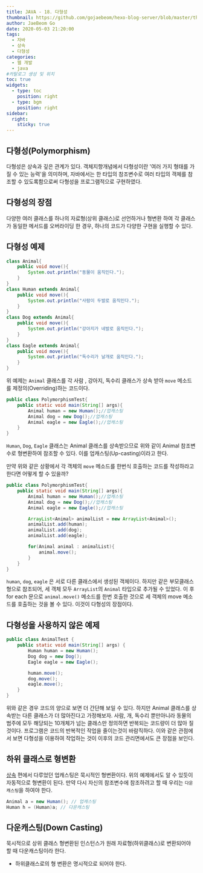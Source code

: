 ```yaml
---
title: JAVA - 18. 다형성
thumbnail: https://github.com/gojaebeom/hexo-blog-server/blob/master/themes/icarus/source/images/%EC%9E%90%EB%B0%94/thumbnail.png?raw=true
author: JaeBeom Go
date: 2020-05-03 21:20:00
tags:
  - 자바
  - 상속
  - 다형성
categories:
  - 웹 개발
  - java
#카탈로그 생성 및 위치
toc: true
widgets:
  - type: toc
    position: right
  - type: bgm
    position: right
sidebar:
  right:
    sticky: true
---
```


## 다형성(Polymorphism)
다형성은 상속과 깊은 관계가 있다. 객체지향개념에서 다형성이란 '여러 가지 형태를 가질 수 있는 능력'을 의미하며, 자바에서는 한 타입의 참조변수로 여러 타입의 객체를 참조할 수 있도록함으로써 다형성을 프로그램적으로 구현하였다.<!-- more -->

## 다형성의 장점
다양한 여러 클래스를 하나의 자료형(상위 클래스)로 선언하거나 형변환 하여 각 클래스가 동일한 메서드를 오버라이딩 한 경우, 하나의 코드가 다양한 구현을 실행할 수 있다.

## 다형성 예제
```java
class Animal{
    public void move(){
        System.out.println("동물이 움직인다.");
    }
}
class Human extends Animal{
    public void move(){
        System.out.println("사람이 두발로 움직인다.");
    }
}
class Dog extends Animal{
    public void move(){
        System.out.println("강아지가 네발로 움직인다.");
    }
}
class Eagle extends Animal{
    public void move(){
        System.out.println("독수리가 날개로 움직인다.");
    }
}
```
위 예제는 `Animal` 클래스를 각 사람 , 강아지, 독수리 클래스가 상속 받아 `move` 메소드를 제정의(Overriding)하는 코드이다.

```java
public class PolymorphismTest{
    public static void main(String[] args){
        Animal human = new Human();//업캐스팅
        Animal dog = new Dog();//업캐스팅
        Animal eagle = new Eagle();//업캐스팅
    }
}
```
`Human`, `Dog`, `Eagle` 클래스는 Animal 클래스를 상속받으므로 위와 같이 Animal 참조변수로 형변환하여 참조할 수 있다. 이를 업캐스팅(Up-casting)이라고 한다.

만약 위와 같은 상황에서 각 객체의 `move` 메소드를 한번식 호출하는 코드를 작성하라고 한다면 어떻게 할 수 있을까?

```java
public class PolymorphismTest{
    public static void main(String[] args){
        Animal human = new Human();//업캐스팅
        Animal dog = new Dog();//업캐스팅
        Animal eagle = new Eagle();//업캐스팅

        ArrayList<Animal> animalList = new ArrayList<Animal>();
        animalList.add(human);
        animalList.add(dog);
        animalList.add(eagle);

        for(Animal animal : animalList){
            animal.move();
        }   
    }
}
```
`human`, `dog`, `eagle` 은 서로 다른 클래스에서 생성된 객체이다. 하지만 같은 부모클래스형으로 참조되어, 세 객체 모두 `ArrayList`의 `Animal` 타입으로 추가될 수 있었다. 이 후 for each 문으로 `animal.move()` 메소드를 한번 호출한 것으로 세 객체의 move 메소드를 호출하는 것을 볼 수 있다. 이것이 다형성의 장점이다.

## 다형성을 사용하지 않은 예제
```java
public class AnimalTest {
    public static void main(String[] args) {
        Human human = new Human();
        Dog dog = new Dog();
        Eagle eagle = new Eagle();

        human.move();
        dog.move();
        eagle.move();
    }
}
```
위와 같은 경우 코드의 양으로 보면 더 간단해 보일 수 있다. 하지만 Animal 클래스를 상속받는 다른 클래스가 더 많아진다고 가정해보자. 사람, 개, 독수리 뿐만아니라 동물의 범주에 모두 해당되는 10개체가 넘는 클래스만 정의하면 반복되는 코드량이 더 많아 질 것이다. 프로그램은 코드의 반복적인 작업을 줄이는것이 바람직하다. 이와 같은 관점에서 보면 다형성을 이용하여 작업하는 것이 이후의 코드 관리면에서도 큰 장점을 보인다.

## 하위 클래스로 형변환
[상속](http://localhost:4000/2020/05/01/java/JAVA-16.%EC%83%81%EC%86%8D/#more) 편에서 다루었던 업캐스팅은 묵시적인 형변환이다. 위의 예제에서도 알 수 있듯이 자동적으로 형변환이 된다. 만약 다시 자신의 참조변수에 참조하려고 할 때 우리는 `다운캐스팅`을 하여야 한다.
```java
Animal a = new Human(); // 업캐스팅
Human h = (Human)a; // 다운캐스팅
```
## 다운캐스팅(Down Casting)
묵시적으로 상위 클래스 형변환된 인스턴스가 원래 자료형(하위클래스)로 변환되어야 할 때 다운캐스팅이라 한다.
- 하위클래스로의 형 변환은 명시적으로 되어야 한다.